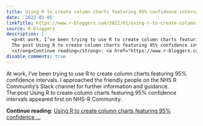```yaml
---
title: Using R to create column charts featuring 95% confidence intervals
date: '2022-01-05'
linkTitle: https://www.r-bloggers.com/2022/01/using-r-to-create-column-charts-featuring-95-confidence-intervals/
source: R-bloggers
description: |-
  <p>At work, I’ve been trying to use R to create column charts featuring 95% confidence intervals. I approached the friendly people on the NHS R Community’s Slack channel for further information and guidance.<br />
  The post Using R to create column charts featuring 95% confidence intervals appeared first on NHS-R Community.</p>
  <strong>Continue reading</strong>: <a href="https://www.r-bloggers.com/2022/01/using-r-to-create-column-charts-featuring-95-confidence-intervals/">Using R to create column charts featuring 95% confidence ...
disable_comments: true
---
```

<p>At work, I’ve been trying to use R to create column charts featuring 95% confidence intervals. I approached the friendly people on the NHS R Community’s Slack channel for further information and guidance.<br />
The post Using R to create column charts featuring 95% confidence intervals appeared first on NHS-R Community.</p>
<strong>Continue reading</strong>: <a href="https://www.r-bloggers.com/2022/01/using-r-to-create-column-charts-featuring-95-confidence-intervals/">Using R to create column charts featuring 95% confidence ...